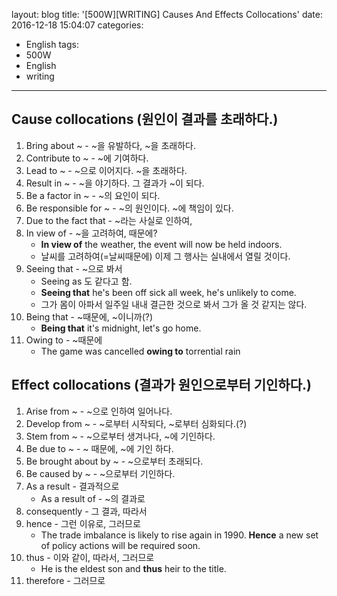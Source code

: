 layout: blog
title: '[500W][WRITING] Causes And Effects Collocations'
date: 2016-12-18 15:04:07
categories: 
- English
tags:
- 500W
- English
- writing
---

## Cause collocations (원인이 결과를 초래하다.)
1. Bring about ~ - ~을 유발하다, ~을 초래하다.
2. Contribute to ~ - ~에 기여하다.
3. Lead to ~ - ~으로 이어지다. ~을 초래하다.
4. Result in ~ - ~을 야기하다. 그 결과가 ~이 되다.
5. Be a factor in ~ - ~의 요인이 되다.
6. Be responsible for ~ - ~의 원인이다. ~에 책임이 있다.
7. Due to the fact that - ~라는 사실로 인하여,
8. In view of - ~을 고려하여, 때문에?
    * **In view of** the weather, the event will now be held indoors. 
    * 날씨를 고려하여(=날씨때문에) 이제 그 행사는 실내에서 열릴 것이다.
9. Seeing that - ~으로 봐서
    * Seeing as 도 같다고 함.
    * **Seeing that** he's been off sick all week, he's unlikely to come.
    * 그가 몸이 아파서 일주일 내내 결근한 것으로 봐서 그가 올 것 같지는 않다.
10. Being that - ~때문에, ~이니까(?)
    * **Being that** it's midnight, let's go home.
1. Owing to - ~때문에
    * The game was cancelled **owing to** torrential rain

## Effect collocations (결과가 원인으로부터 기인하다.)
1. Arise from ~ - ~으로 인하여 일어나다.
2. Develop from ~ - ~로부터 시작되다, ~로부터 심화되다.(?)
3. Stem from ~ - ~으로부터 생겨나다, ~에 기인하다.
4. Be due to ~ - ~ 때문에, ~에 기인 하다.
5. Be brought about by ~ - ~으로부터 초래되다.
6. Be caused by ~ - ~으로부터 기인하다.
1. As a result - 결과적으로
    * As a result of - ~의 결과로
1. consequently - 그 결과, 따라서
1. hence - 그런 이유로, 그러므로
    * The trade imbalance is likely to rise again in 1990. **Hence** a new set of policy actions will be required soon.
1. thus - 이와 같이, 따라서, 그러므로
    * He is the eldest son and **thus** heir to the title.
1. therefore - 그러므로
